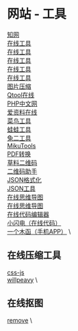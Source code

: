 # 网站 - 工具
[知网](https://www.cnki.net/) \
[在线工具](https://tool.lu/) \
[在线工具](https://www.lmcjl.com/) \
[在线工具](https://www.wdku.net/) \
[在线工具](https://www.zxgj.cn/) \
[在线工具](http://tools.bugscaner.com/) \
[图片压缩](https://www.bejson.com/) \
[Qtool在线](https://www.qtool.net/) \
[PHP中文网](https://www.php.cn/xiazai/tool) \
[爱资料在线](https://www.toolnb.com/) \
[菜鸟工具](https://c.runoob.com/) \
[蛙蛙工具](https://www.iamwawa.cn/) \
[兔二工具](https://www.tool22.com/) \
[MikuTools](https://tools.miku.ac/) \
[PDF转换](https://smallpdf.com/) \
[草料二维码](https://cli.im/) \
[二维码助手](https://so.csdn.net/plugin/qrcode.html?query=https://csdn.net&spm=1000.2115.3001.5851) \
[JSON格式化](https://www.json.cn/) \
[JSON工具](https://so.csdn.net/plugin/jsonPages.html?spm=1000.2115.3001.5850) \
[在线思维导图](https://miyuesc.github.io/process-designer/) \
[在线思维导图](https://miyuesc.gitee.io/process-designer/) \
[在线代码编辑器](https://jojowwbb.github.io/pen/index.html) \
[小闪电（在线代码）](https://jsrun.net/) \
[一个木函（手机APP）](http://www.woobx.cn/index.html) \

## 在线压缩工具
[css-js](https://tool.css-js.com/) \
[willpeavy](https://www.willpeavy.com/) \

## 在线抠图
[remove](https://www.remove.bg/zh) \
